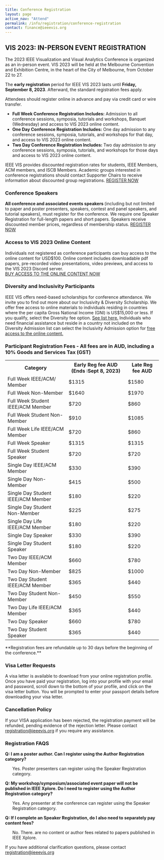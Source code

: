 ```yaml
---
title: Conference Registration
layout: page
active_nav: "Attend"
permalink: /info/registration/conference-registration
contact: finance@ieeevis.org
---
```

## VIS 2023: IN-PERSON EVENT REGISTRATION

The 2023 IEEE Visualization and Visual Analytics Conference is organized as an in-person event. VIS 2023 will be held at the Melbourne Convention and Exhibition Centre, in the heart of the City of Melbourne, from October 22 to 27.

The <b> early registration</b> period for IEEE VIS 2023 lasts until <b>Friday, September 8, 2023</b>. Afterward, the standard registration fees apply.

Attendees should register online in advance and pay via credit card or wire transfer.

<ul>
  <li><b>Full Week Conference Registration Includes:</b> Admission to all conference sessions, symposia, tutorials and workshops, Banquet (Wednesday) and access to VIS 2023 online content.</li>
<li><b>One Day Conference Registration Includes:</b> One day admission to any conference sessions, symposia, tutorials, and workshops for that day, and access to VIS 2023 online content.</li>
 <li><b>Two Day Conference Registration Includes:</b> Two day admission to any conference sessions, symposia, tutorials, and workshops for those days and access to VIS 2023 online content.</li>
</ul>

IEEE VIS provides discounted registration rates for students, IEEE Members, ACM members, and ISCB Members. Academic groups interested in conference registrations should contact Supporter Chairs to receive information about discounted group registrations.
<a class="button" href="https://members.asnevents.com.au/register/event/1856">REGISTER NOW</a>

  
### Conference Speakers
<b>All conference and associated events speakers </b> (including but not limited to paper and poster presenters, speakers, contest and panel speakers, and tutorial speakers),  must register for the conference. 
We require one Speaker Registration for full-length papers and short papers. Speakers receive discounted member prices, regardless of membership status. 
<a class="button" href="https://members.asnevents.com.au/register/event/1856">REGISTER NOW</a>


### Access to VIS 2023 Online Content
Individuals not registered as conference participants can buy access to the online content for USD$100. Online content includes downloadable pdf papers, pre-recorded video presentations, video previews, and access to the VIS 2023 Discord server.  
<a class="button" href="https://www.eventbrite.com/e/548129890257">BUY ACCESS TO THE ONLINE CONTENT NOW</a>


### Diversity and Inclusivity Participants

IEEE VIS offers need-based scholarships for conference attendance. We invite you to find out more about our Inclusivity & Diversity Scholarship.
We offer free access to online materials to individuals residing in countries where the per capita Gross National Income (GNI) is US$15,000 or less. If you qualify, select the Diversity fee option. <a href="https://www.ieee.org/membership/join/emember-countries.html">
See list here.</a>
Individuals who need financial assistance but reside in a country not included on the Diversity Admission list can select the Inclusivity Admission option for <a href="https://www.eventbrite.com/e/548129890257">free access to the online content.</a>


### Participant Registration Fees - All fees are in AUD, including a 10% Goods and Services Tax (GST)
<table>
  <tr>
    <th>Category</th>
    <th>Early Reg fee AUD (Ends <b>:Sept 8, 2023</b>)</th>
    <th>Late Reg fee AUD</th>
  </tr>
<tr>
    <td>Full Week IEEE/ACM/ Member</td>
    <td>$1315</td>
    <td>$1580</td>
</tr>
<tr>
    <td>Full Week Non-Member</td>
    <td>$1640</td>
    <td>$1970</td>
</tr>
<tr>
    <td>Full Week Student IEEE/ACM Member</td>
    <td>$720</td>
    <td>$860</td>
</tr>
<tr>
    <td>Full Week Student Non-Member</td>
    <td>$910</td>
    <td>$1085</td>
</tr>
<tr>
    <td>Full Week Life IEEE/ACM Member</td>
    <td>$720</td>
    <td>$860</td>
</tr>
  <tr>
    <td>Full Week Speaker</td>
    <td>$1315</td>
    <td>$1315</td>
</tr>
  <tr>
    <td>Full Week Student Speaker</td>
    <td>$720</td>
    <td>$720</td>
</tr>
<tr>
    <td>Single Day IEEE/ACM Member</td>
    <td>$330</td>
    <td>$390</td>
</tr>
<tr>
    <td>Single Day Non-Member</td>
    <td>$415</td>
    <td>$500</td>
</tr>
<tr>
    <td>Single Day Student IEEE/ACM Member</td>
    <td>$180</td>
    <td>$220</td>
</tr>
<tr>
    <td>Single Day Student Non-Member</td>
    <td>$225</td>
    <td>$275</td>
</tr>
<tr>
    <td>Single Day Life IEEE/ACM Member</td>
    <td>$180</td>
    <td>$220</td>
</tr>
 <tr>
    <td>Single Day Speaker</td>
    <td>$330</td>
    <td>$390</td>
</tr>
 <tr>
    <td>Single Day Student Speaker</td>
    <td>$180</td>
    <td>$220</td>
</tr>
<tr>
    <td>Two Day IEEE/ACM Member</td>
    <td>$660</td>
    <td>$780</td>
</tr>
<tr>
    <td>Two Day Non-Member</td>
    <td>$825</td>
    <td>$1000</td>
</tr>
<tr>
    <td>Two Day Student IEEE/ACM Member</td>
    <td>$365</td>
    <td>$440</td>
</tr>
<tr>
    <td>Two Day Student Non-Member</td>
    <td>$450</td>
    <td>$550</td>
</tr>
<tr>
    <td>Two Day Life IEEE/ACM Member</td>
    <td>$365</td>
    <td>$440</td>
</tr>
 <tr>
    <td>Two Day Speaker</td>
    <td>$660</td>
    <td>$780</td>
</tr>
 <tr>
    <td>Two Day Student Speaker</td>
    <td>$365</td>
    <td>$440</td>
</tr>
</table>
**Registration fees are refundable up to 30 days before the beginning of the conference.**




### Visa Letter Requests
A visa letter is available to download from your online registration profile. Once you have paid your registration, log into your profile with your email and password, scroll down to the bottom of your profile, and click on the visa letter button. You will be prompted to enter your passport details before downloading your visa letter.  


### Cancellation Policy
If your VISA application has been rejected, the registration payment will be refunded, pending evidence of the rejection letter. Please contact <a href="mailto:registration@ieeevis.org"> registration@ieeevis.org</a> if you require any assistance.


### Registration FAQS

**Q: I am a poster author. Can I register using the Author Registration category?**
<ul>
Yes. Poster presenters can register using the Speaker Registration category. 
</ul>

**Q: My workshop/symposium/associated event paper will not be published in IEEE Xplore. Do I need to register using the Author Registration category?**
<ul>
Yes. Any presenter at the conference can register using the Speaker Registration category. 
</ul>

**Q: If I complete an Speaker Registration, do I also need to separately pay content fees?**
<ul>
No. There. are no content or author fees related to papers published in IEEE Xplore.
</ul>

If you have additional clarification questions, please contact <a href="mailto:registration@ieeevis.org"> registration@ieeevis.org</a>


